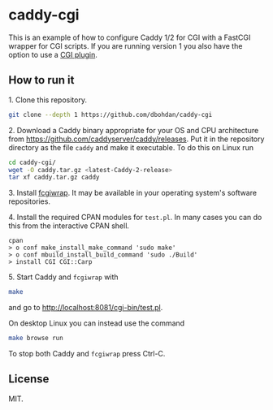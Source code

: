 # caddy-cgi

This is an example of how to configure Caddy 1/2 for CGI with a FastCGI wrapper for CGI scripts.  If you are running version 1 you also have the option to use a [CGI plugin](https://github.com/jung-kurt/caddy-cgi).


## How to run it

1\. Clone this repository.

```sh
git clone --depth 1 https://github.com/dbohdan/caddy-cgi
```

2\. Download a Caddy binary appropriate for your OS and CPU architecture from <https://github.com/caddyserver/caddy/releases>.  Put it in the repository directory as the file `caddy` and make it executable.  To do this on Linux run

```sh
cd caddy-cgi/
wget -O caddy.tar.gz <latest-Caddy-2-release>
tar xf caddy.tar.gz caddy
```

3\. Install [fcgiwrap](https://github.com/gnosek/fcgiwrap).  It may be available in your operating system's software repositories.

4\. Install the required CPAN modules for `test.pl`.  In many cases you can do this from the interactive CPAN shell.

```
cpan
> o conf make_install_make_command 'sudo make'
> o conf mbuild_install_build_command 'sudo ./Build'
> install CGI CGI::Carp
```

5\. Start Caddy and `fcgiwrap` with

```sh
make
```

and go to <http://localhost:8081/cgi-bin/test.pl>.

On desktop Linux you can instead use the command

```sh
make browse run
```

To stop both Caddy and `fcgiwrap` press Ctrl-C.


## License

MIT.
